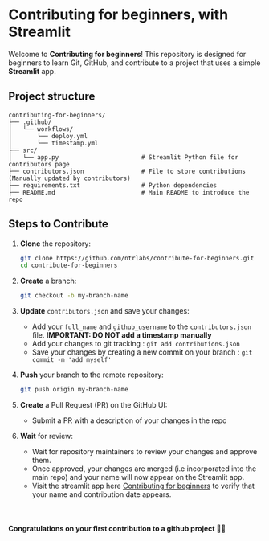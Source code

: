 # Contributing for beginners, with Streamlit

Welcome to **Contributing for beginners**! This repository is designed for beginners to learn Git, GitHub, and contribute to a project that uses a simple **Streamlit** app.

## Project structure

```
contributing-for-beginners/
├── .github/
│   └── workflows/
│       └── deploy.yml
│       └── timestamp.yml
├── src/
│   └── app.py                       # Streamlit Python file for contributors page
├── contributors.json                # File to store contributions (Manually updated by contributors)
├── requirements.txt                 # Python dependencies
├── README.md                        # Main README to introduce the repo
```

## Steps to Contribute

1. **Clone** the repository:
   ```bash
   git clone https://github.com/ntrlabs/contribute-for-beginners.git
   cd contribute-for-beginners
   ````

2. **Create** a branch:
   ```bash
   git checkout -b my-branch-name
   ````

3. **Update** `contributors.json` and save your changes:
   - Add your `full_name` and `github_username` to the `contributors.json` file. **IMPORTANT: DO NOT add a timestamp manually**
   - Add your changes to git tracking : `git add contributions.json`
   - Save your changes by creating a new commit on your branch : `git commit -m 'add myself'`

4. **Push** your branch to the remote repository:
   ```bash
   git push origin my-branch-name
   ````

5. **Create** a Pull Request (PR) on the GitHub UI:
    - Submit a PR with a description of your changes in the repo

6. **Wait** for review:
   - Wait for repository maintainers to review your changes and approve them.
   - Once approved, your changes are merged (i.e incorporated into the main repo) and your name will now appear on the Streamlit app.
   - Visit the streamlit app here [Contributing for beginners](https://contribute-for-beginners.streamlit.app/) to verify that your name and contribution date appears.

&nbsp;

#### Congratulations on your first contribution to a github project 🎉🥳

